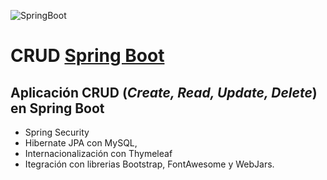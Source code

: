 ![SpringBoot](https://miro.medium.com/max/952/1*4ZPi1b_ca54pUE9xRB-IFQ.jpeg)

# CRUD [Spring Boot](https://spring.io/projects/spring-boot)

## Aplicación **CRUD** (*Create, Read, Update, Delete*) en Spring Boot

* Spring Security
* Hibernate JPA con MySQL, 
* Internacionalización con Thymeleaf
* Itegración con librerias Bootstrap, FontAwesome y WebJars.
